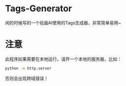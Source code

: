 # Tags-Generator

闲的时候写的一个绘画AI使用的Tags生成器，非常简单易用~

# 注意

此程序如果需要在本地运行，请开一个本地的服务器，比如：

```bash
python -m http.server
```

否则会出现跨域错误！